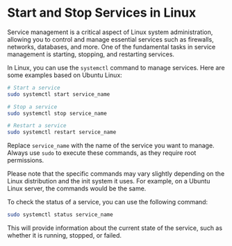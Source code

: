 # Start and Stop Services in Linux

Service management is a critical aspect of Linux system administration, allowing you to control and manage essential services such as firewalls, networks, databases, and more. One of the fundamental tasks in service management is starting, stopping, and restarting services.

In Linux, you can use the `systemctl` command to manage services. Here are some examples based on Ubuntu Linux:

```bash
# Start a service
sudo systemctl start service_name

# Stop a service
sudo systemctl stop service_name

# Restart a service
sudo systemctl restart service_name
```

Replace `service_name` with the name of the service you want to manage. Always use `sudo` to execute these commands, as they require root permissions.

Please note that the specific commands may vary slightly depending on the Linux distribution and the init system it uses. For example, on a Ubuntu Linux server, the commands would be the same.

To check the status of a service, you can use the following command:

```bash
sudo systemctl status service_name
```

This will provide information about the current state of the service, such as whether it is running, stopped, or failed.
